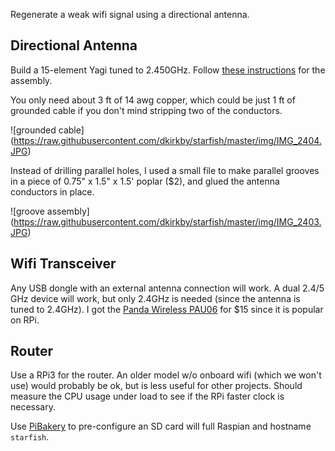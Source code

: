 Regenerate a weak wifi signal using a directional antenna.

## Directional Antenna

Build a 15-element Yagi tuned to 2.450GHz. Follow [these instructions](https://www.ab9il.net/wlan-projects/wifi6.html) for the assembly.

You only need about 3 ft of 14 awg copper, which could be just 1 ft of grounded cable if you don't mind stripping two of the conductors.

![grounded cable]
(https://raw.githubusercontent.com/dkirkby/starfish/master/img/IMG_2404.JPG)

Instead of drilling parallel holes, I used a small file to make parallel grooves in a piece of 0.75" x 1.5" x 1.5' poplar ($2),
and glued the antenna conductors in place.

![groove assembly]
(https://raw.githubusercontent.com/dkirkby/starfish/master/img/IMG_2403.JPG)

## Wifi Transceiver

Any USB dongle with an external antenna connection will work.  A dual 2.4/5 GHz device will work, but only 2.4GHz is needed
(since the antenna is tuned to 2.4GHz).  I got the [Panda Wireless PAU06](https://www.amazon.com/Panda-Wireless-PAU06-300Mbps-Adapter/dp/B00JDVRCI0)
for $15 since it is popular on RPi.

## Router

Use a RPi3 for the router. An older model w/o onboard wifi (which we won't use) would probably be ok, but is less
useful for other projects.  Should measure the CPU usage under load to see if the RPi faster clock is necessary.

Use [PiBakery](http://www.pibakery.org/) to pre-configure an SD card will full Raspian and hostname `starfish`.
